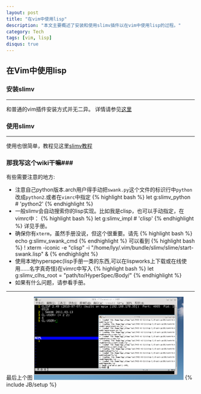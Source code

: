 ```yaml
---
layout: post
title: "在vim中使用lisp"
description: "本文主要概述了安装和使用slimv插件以在vim中使用lisp的过程。"
category: Tech
tags: [vim, lisp]
disqus: true
---
```

## 在Vim中使用lisp ##
### 安装slimv ###
----
和普通的vim插件安装方式并无二异。
详情请参见[这里](http://www.vim.org/scripts/script.php?script_id#2531)
### 使用slimv ###
----
使用也很简单，教程见这里[slimv教程](http://kovisoft.bitbucket.org/tutorial.html)
### 那我写这个wiki干嘛###
有些需要注意的地方:

* 注意自己python版本.arch用户得手动把`swank.py`这个文件的标识行中`python`改成`python2`.或者在`vimrc`中指定
   {% highlight bash %}
   let g:slimv_python # 'python2'
   {% endhighlight %}
* 一般slimv会自动搜索你的lisp实现。比如我是clisp，也可以手动指定，在vimrc中：
   {% highlight bash %}
   let g:slimv_impl # 'clisp'
   {% endhighlight %}
   详见手册。
* 确保你有`xterm`，虽然手册没说，但这个很重要。请先
   {% highlight bash %}
   echo g:slimv_swank_cmd
   {% endhighlight %}
  可以看到
  {% highlight bash %}
  ! xterm -iconic -e "clisp" -i "/home/lyy/.vim/bundle/slimv/slime/start-swank.lisp" &
  {% endhighlight %}
* 使用本地hyperspec(lisp手册一类的东西,可以在lispworks上下载或在线使用......名字真奇怪)在vimrc中写入
   {% highlight bash %}
   let g:slimv_clhs_root = "path/to/HyperSpec/Body/"
   {% endhighlight %}
* 如果有什么问题，请参看手册。
***
最后上个图
<img src="/~images/slimv.png" hight="200" width="400" alt="slimv环境" />
{% include JB/setup %}
